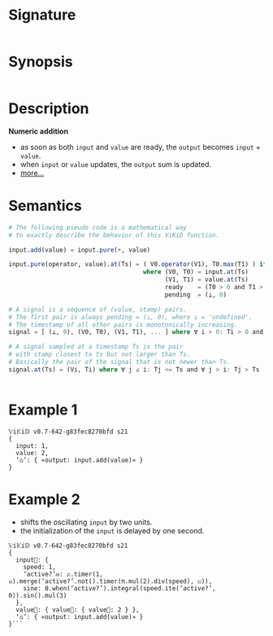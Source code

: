 # Signature
```vikid-signature
```

# Synopsis
```vikid-synopsis
```

# Description
__Numeric addition__
- as soon as both `input` and `value` are ready, the `output` becomes `input` + `value`.
- when `input` or `value` updates, the `output` sum is updated.
- [more...](https://en.wikipedia.org/wiki/Addition)

# Semantics
```julia
# The following pseudo code is a mathematical way 
# to exactly describe the behavior of this ViKiD function.

input.add(value) = input.pure(+, value)

input.pure(operator, value).at(Ts) = ( V0.operator(V1), T0.max(T1) ) if ready else pending
                                     where (V0, T0) = input.at(Ts)
                                           (V1, T1) = value.at(Ts)
                                           ready    = (T0 > 0 and T1 > 0)
                                           pending  = (⊥, 0)

# A signal is a sequence of (value, stamp) pairs.
# The first pair is always pending = (⊥, 0), where ⊥ = 'undefined'.
# The timestamp of all other pairs is monotonically increasing.
signal = [ (⊥, 0), (V0, T0), (V1, T1), ... ] where ∀ i > 0: Ti > 0 and Ti > T(i-1)

# A signal sampled at a timestamp Ts is the pair 
# with stamp closest to ts but not larger than Ts.
# Basically the pair of the signal that is not newer than Ts.
signal.at(Ts) = (Vi, Ti) where ∀ j ≤ i: Tj <= Ts and ∀ j > i: Tj > Ts
               
```


# Example 1
```vikid-script
𝕍i𝕂i𝔻 v0.7-642-g83fec8270bfd s21
{
  input: 1,
  value: 2,
  ‘⌂’: { «output: input.add(value)» }
}
```

# Example 2
- shifts the oscillating `input` by two units.
- the initialization of the `input` is delayed by one second.

```vikid-script
𝕍i𝕂i𝔻 v0.7-642-g83fec8270bfd s21
{
  input📡: { 
    speed: 1,
    ‘active?’✉: ☑.timer(1, ☒).merge(‘active?’.not().timer(π.mul(2).div(speed), ☑)),
    sine: 0.when(‘active?’).integral(speed.ite(‘active?’, 0)).sin().mul(3)
  },
  value📡: { value📡: { value📡: 2 } },
  ‘⌂’: { «output: input.add(value)» }
}```


